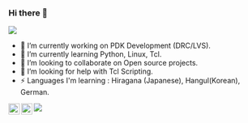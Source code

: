 ### Hi there 👋

![](https://komarev.com/ghpvc/?username=iamkrvikash)

<!--
**
**
**iamkrvikash/iamkrvikash** is a ✨ _special_ ✨ repository because its `README.md` (this file) appears on your GitHub profile.
![github stats](https://github-readme-stats.vercel.app/api?username=iamkrvikash&theme=merko&show_icons=true&hide_border=true)
-->

- 🔭 I’m currently working on PDK Development (DRC/LVS).
- 🌱 I’m currently learning Python, Linux, Tcl.
- 👯 I’m looking to collaborate on Open source projects.
- 🤔 I’m looking for help with Tcl Scripting.
- ⚡ Languages I'm learning : Hiragana (Japanese), Hangul(Korean), German. 
 
<a href="https://twitter.com/iamkrvikash">
  <img align="left" alt="Vikash Kumar | Twitter" width="22px" src="https://raw.githubusercontent.com/peterthehan/peterthehan/master/assets/twitter.svg" />
</a>
<a href="https://www.linkedin.com/in/iamkrvikash/">
  <img align="left" alt="Vikash's LinkedIN" width="22px" src="https://raw.githubusercontent.com/peterthehan/peterthehan/master/assets/linkedin.svg" />
</a>

<IMG SRC="https://github-readme-stats.vercel.app/api/top-langs/?username=iamkrvikash&theme=blue-green&&layout=compact">
